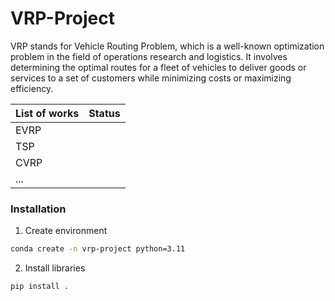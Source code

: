 # VRP-Project
VRP stands for Vehicle Routing Problem, which is a well-known optimization problem in the field of operations research and logistics. It involves determining the optimal routes for a fleet of vehicles to deliver goods or services to a set of customers while minimizing costs or maximizing efficiency.

| List of works | Status |
|---------------|--------|
| EVRP          |        |
| TSP           |        |
| CVRP          |        |
| ...           |        |

### Installation

1. Create environment
``` sh
conda create -n vrp-project python=3.11
```

2. Install libraries

``` sh
pip install .
```
